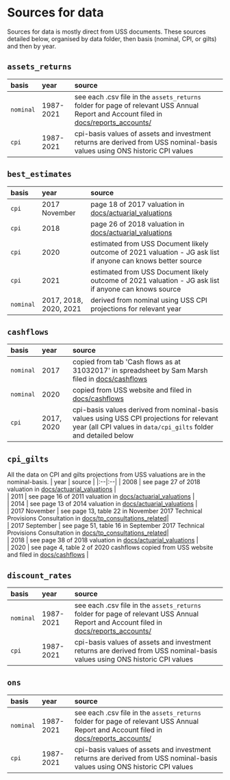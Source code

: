 # Sources for data

Sources for data is mostly direct from USS documents. These sources detailed below, organised by data folder, then basis (nominal, CPI, or gilts) and then by year.


## `assets_returns`
| basis | year | source |
|:--|:--|:--| 
| `nominal`| 1987-2021 |see each .csv file in the `assets_returns` folder for page of relevant USS Annual Report and Account filed in [docs/reports_accounts/](https://github.com/SussexUCU/USS/tree/main/docs/reports_accounts 'report_accounts') |   
| `cpi`| 1987-2021 | cpi-basis values of assets and investment returns are derived from USS nominal-basis values using ONS historic CPI values|   


## `best_estimates`
| basis | year | source |
|:--|:--|:--| 
| `cpi`| 2017 November |page 18 of 2017 valuation in [docs/actuarial_valuations](https://github.com/SussexUCU/USS/tree/main/docs/actuarial_valuations "valuations") |  
| `cpi`| 2018 | page 26 of 2018 valuation in [docs/actuarial_valuations](https://github.com/SussexUCU/USS/tree/main/docs/actuarial_valuations "2017 valuation") |   
| `cpi`| 2020 | estimated from USS Document likely outcome of 2021 valuation - JG ask list if anyone can knows better source | 
| `cpi`| 2021 | estimated from USS Document likely outcome of 2021 valuation - JG ask list if anyone can knows source | 
| `nominal`| 2017, 2018, 2020, 2021 |derived from nominal using USS CPI projections for relevant year | 


## `cashflows`
| basis | year | source |
|:--|:--|:--| 
| `nominal`| 2017 | copied from tab 'Cash flows as at 31032017' in spreadsheet by Sam Marsh filed in [docs/cashflows](https://github.com/SussexUCU/USS/tree/main/docs/cashflows 'cashflows') |   
| `nominal`| 2020 | copied from USS website and filed in [docs/cashflows](https://github.com/SussexUCU/USS/tree/main/docs/cashflows 'cashflows') |   
| `cpi`| 2017, 2020 | cpi-basis values derived from nominal-basis values using USS CPI projections for relevant year (all CPI values in `data/cpi_gilts` folder and detailed below |   

## `cpi_gilts`

All the data on CPI and gilts projections from USS valuations are in the nominal-basis.
| year | source |
|:--|:--| 
| 2008 | see page 27 of 2018 valuation in [docs/actuarial_valuations](https://github.com/SussexUCU/USS/tree/main/docs/actuarial_valuations "valuations") |   
| 2011 | see page 16 of 2011 valuation in [docs/actuarial_valuations](https://github.com/SussexUCU/USS/tree/main/docs/actuarial_valuations "valuations") |   
| 2014 | see page 13 of 2014 valuation in [docs/actuarial_valuations](https://github.com/SussexUCU/USS/tree/main/docs/actuarial_valuations "valuations") |   
| 2017 November | see page 13, table 22 in November 2017 Technical Provisions Consultation in [docs/tp_consultations_related](https://github.com/SussexUCU/USS/tree/main/docs/tp_consultations_related "consultations")|   
| 2017 September | see page 51, table 16 in September 2017 Technical Provisions Consultation in [docs/tp_consultations_related](https://github.com/SussexUCU/USS/tree/main/docs/tp_consultations_related "consultations")|   
| 2018 | see page 38 of 2018 valuation in [docs/actuarial_valuations](https://github.com/SussexUCU/USS/tree/main/docs/actuarial_valuations "valuations") |   
| 2020 | see page 4, table 2 of 2020 cashflows copied from USS website and filed in [docs/cashflows](https://github.com/SussexUCU/USS/tree/main/docs/cashflows 'cashflows') |   

## `discount_rates`
| basis | year | source |
|:--|:--|:--| 
| `nominal`| 1987-2021 |see each .csv file in the `assets_returns` folder for page of relevant USS Annual Report and Account filed in [docs/reports_accounts/](https://github.com/SussexUCU/USS/tree/main/docs/reports_accounts 'report_accounts') |   
| `cpi`| 1987-2021 | cpi-basis values of assets and investment returns are derived from USS nominal-basis values using ONS historic CPI values|   

## `ons`
| basis | year | source |
|:--|:--|:--| 
| `nominal`| 1987-2021 |see each .csv file in the `assets_returns` folder for page of relevant USS Annual Report and Account filed in [docs/reports_accounts/](https://github.com/SussexUCU/USS/tree/main/docs/reports_accounts 'report_accounts') |   
| `cpi`| 1987-2021 | cpi-basis values of assets and investment returns are derived from USS nominal-basis values using ONS historic CPI values|   

